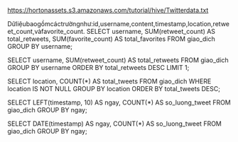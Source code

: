 https://hortonassets.s3.amazonaws.com/tutorial/hive/Twitterdata.txt

Dữliệubaogồmcáctrườngnhư:id,username,content,timestamp,location,retweet_count,vàfavorite_count.
SELECT username, 
       SUM(retweet_count) AS total_retweets, 
       SUM(favorite_count) AS total_favorites
FROM giao_dich
GROUP BY username;


SELECT username, SUM(retweet_count) AS total_retweets
FROM giao_dich
GROUP BY username
ORDER BY total_retweets DESC
LIMIT 1;

SELECT location, COUNT(*) AS total_tweets
FROM giao_dich
WHERE location IS NOT NULL
GROUP BY location
ORDER BY total_tweets DESC;

SELECT LEFT(timestamp, 10) AS ngay, COUNT(*) AS so_luong_tweet
FROM giao_dich
GROUP BY ngay;

SELECT DATE(timestamp) AS ngay, COUNT(*) AS so_luong_tweet
FROM giao_dich
GROUP BY ngay;
